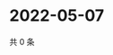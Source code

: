 # 2022-05-07

共 0 条

<!-- BEGIN WEIBO -->
<!-- 最后更新时间 Sat May 07 2022 11:25:48 GMT+0800 (China Standard Time) -->

<!-- END WEIBO -->
